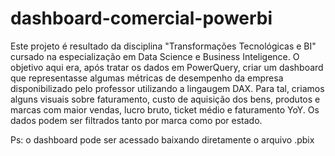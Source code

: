 # dashboard-comercial-powerbi
Este projeto é resultado da disciplina "Transformações Tecnológicas e BI" cursado na especialização em Data Science e Business Inteligence. O objetivo aqui era, após tratar os dados em PowerQuery, criar um dashboard que representasse algumas métricas de desempenho da empresa disponibilizado pelo professor utilizando a lingaugem DAX. Para tal, criamos alguns visuais sobre faturamento, custo de aquisição dos bens, produtos e marcas com maior vendas, lucro bruto, ticket médio e faturamento YoY. Os dados podem ser filtrados tanto por marca como por estado.

Ps: o dashboard pode ser acessado baixando diretamente o arquivo .pbix
